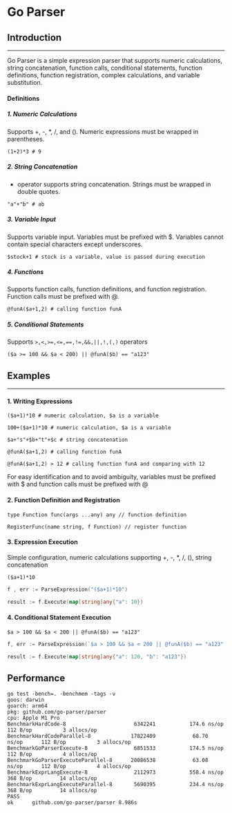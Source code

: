# Go Parser

## Introduction

---

Go Parser is a simple expression parser that supports numeric calculations, string concatenation, function calls, conditional statements, function definitions, function registration, complex calculations, and variable substitution.

#### Definitions

##### 1. Numeric Calculations

Supports +, -, *, /, and (). Numeric expressions must be wrapped in parentheses.

```shell
(1+2)*3 # 9
```

##### 2. String Concatenation

+ operator supports string concatenation. Strings must be wrapped in double quotes.

```shell
"a"+"b" # ab
```

##### 3. Variable Input

Supports variable input. Variables must be prefixed with $. Variables cannot contain special characters except underscores.

```shell
$stock+1 # stock is a variable, value is passed during execution
```

##### 4. Functions

Supports function calls, function definitions, and function registration. Function calls must be prefixed with @.

```shell
@funA($a+1,2) # calling function funA
```

##### 5. Conditional Statements

Supports `>,<,>=,<=,==,!=,&&,||,!,(,)` operators

```shell
($a >= 100 && $a < 200) || @funA($b) == "a123"
```

## Examples

---

#### 1. Writing Expressions

```shell
($a+1)*10 # numeric calculation, $a is a variable

100+($a+1)*10 # numeric calculation, $a is a variable

$a+"s"+$b+"t"+$c # string concatenation

@funA($a+1,2) # calling function funA

@funA($a+1,2) > 12 # calling function funA and comparing with 12
```

For easy identification and to avoid ambiguity, variables must be prefixed with $ and function calls must be prefixed with @

#### 2. Function Definition and Registration

```shell
type Function func(args ...any) any // function definition

RegisterFunc(name string, f Function) // register function
```

#### 3. Expression Execution

Simple configuration, numeric calculations supporting +, -, *, /, (), string concatenation

```shell
($a+1)*10
```

```go
f , err := ParseExpression("($a+1)*10")

result := f.Execute(map[string]any{"a": 10})
```

#### 4. Conditional Statement Execution

```shell
$a > 100 && $a < 200 || @funA($b) == "a123"
```

```go
f, err := ParseExpression(`$a > 100 && $a < 200 || @funA($b) == "a123"`)

result := f.Execute(map[string]any{"a": 120, "b": "a123"})
```

## Performance

```
go test -bench=. -benchmem -tags -v
goos: darwin
goarch: arm64
pkg: github.com/go-parser/parser
cpu: Apple M1 Pro
BenchmarkHardCode-8                  	 6342241	       174.6 ns/op	     112 B/op	       3 allocs/op
BenchmarkHardCodeParallel-8          	17822409	        68.70 ns/op	     112 B/op	       3 allocs/op
BenchmarkGoParserExecute-8           	 6851533	       174.5 ns/op	     112 B/op	       4 allocs/op
BenchmarkGoParserExecuteParallel-8   	20086538	        63.08 ns/op	     112 B/op	       4 allocs/op
BenchmarkExprLangExecute-8           	 2112973	       558.4 ns/op	     368 B/op	      14 allocs/op
BenchmarkExprLangExecuteParallel-8   	 5690395	       234.4 ns/op	     368 B/op	      14 allocs/op
PASS
ok  	github.com/go-parser/parser	8.986s
```

